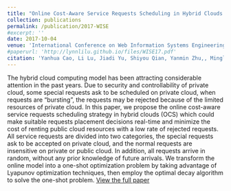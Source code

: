 ```yaml
---
title: "Online Cost-Aware Service Requests Scheduling in Hybrid Clouds for Cloud Bursting"
collection: publications
permalink: /publication/2017-WISE
#excerpt: ''
date: 2017-10-04
venue: 'International Conference on Web Information Systems Engineering (WISE 2017)'
#paperurl: 'http://lynnlilu.github.io/files/WISE17.pdf'
citation: 'Yanhua Cao, Li Lu, Jiadi Yu, Shiyou Qian, Yanmin Zhu,, Minglu Li, Jian Cao, Zhong Wang, Juan Li, Guangtao Xue. (2017). &quot;Online Cost-Aware Service Requests Scheduling in Hybrid Clouds for Cloud Bursting.&quot; <i>WISE 2017</i>.'
---
```


The hybrid cloud computing model has been attracting considerable attention in the past years. Due to security and controllability of private cloud, some special requests ask to be scheduled on private cloud, when requests are “bursting”, the requests may be rejected because of the limited resources of private cloud. In this paper, we propose the online cost-aware service requests scheduling strategy in hybrid clouds (OCS) which could make suitable requests placement decisions real-time and minimize the cost of renting public cloud resources with a low rate of rejected requests. All service requests are divided into two categories, the special requests ask to be accepted on private cloud, and the normal requests are insensitive on private or public cloud. In addition, all requests arrive in random, without any prior knowledge of future arrivals. We transform the online model into a one-shot optimization problem by taking advantage of Lyapunov optimization techniques, then employ the optimal decay algorithm to solve the one-shot problem. 
[View the full paper](http://lynnlilu.github.io/files/WISE17.pdf)

